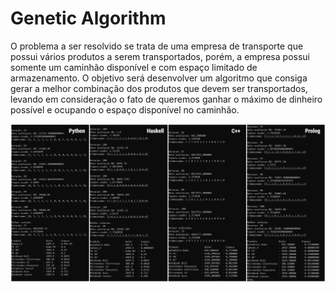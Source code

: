 # Genetic Algorithm

O problema a ser resolvido se trata de uma empresa de transporte que possui vários produtos a serem transportados, porém, a empresa possui somente um caminhão disponível e com espaço limitado de armazenamento. O objetivo será desenvolver um algoritmo que consiga gerar a melhor combinação dos produtos que devem ser transportados, levando em consideração o fato de queremos ganhar o máximo de dinheiro possível e ocupando o espaço disponível no caminhão.

![Exemplo](example.png)
